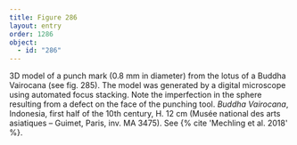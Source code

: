 ```yaml
---
title: Figure 286
layout: entry
order: 1286
object:
  - id: "286"
---
```


3D model of a punch mark (0.8 mm in diameter) from the lotus of a Buddha Vairocana (see fig. 285). The model was generated by a digital microscope using automated focus stacking. Note the imperfection in the sphere resulting from a defect on the face of the punching tool. *Buddha Vairocana*, Indonesia, first half of the 10th century, H. 12 cm (Musée national des arts asiatiques – Guimet, Paris, inv. MA 3475). See {% cite 'Mechling et al. 2018' %}.
